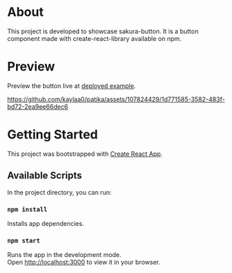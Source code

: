 # About

This project is developed to showcase sakura-button. It is a button component made with create-react-library available on npm.

# Preview

Preview the button live at [deployed example](https://kaylaa0.github.io/patika/front-end-web/2-mid/react/homework-4/example-npm/build/).

https://github.com/kaylaa0/patika/assets/107824429/1d771585-3582-483f-bd72-2ea9ee66dec6


# Getting Started

This project was bootstrapped with [Create React App](https://github.com/facebook/create-react-app).

## Available Scripts

In the project directory, you can run:

### `npm install`

Installs app dependencies.

### `npm start`

Runs the app in the development mode.\
Open [http://localhost:3000](http://localhost:3000) to view it in your browser.

